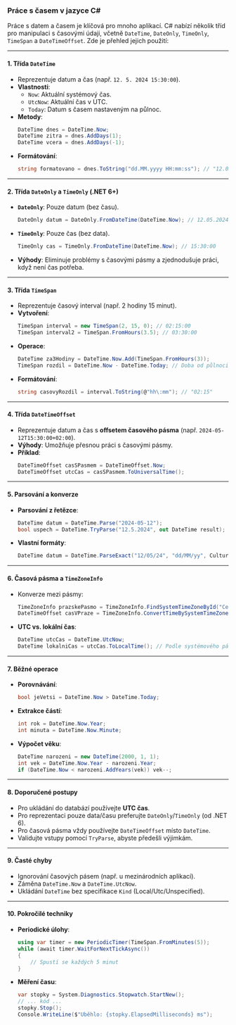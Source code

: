 
### Práce s časem v jazyce C#  

Práce s datem a časem je klíčová pro mnoho aplikací. C# nabízí několik tříd pro manipulaci s časovými údaji, včetně `DateTime`, `DateOnly`, `TimeOnly`, `TimeSpan` a `DateTimeOffset`. Zde je přehled jejich použití:

---

#### **1. Třída `DateTime`**  

- Reprezentuje datum a čas (např. `12. 5. 2024 15:30:00`).  
- **Vlastnosti**:  
  - `Now`: Aktuální systémový čas.  
  - `UtcNow`: Aktuální čas v UTC.  
  - `Today`: Datum s časem nastaveným na půlnoc.  
- **Metody**:  
  ```csharp
  DateTime dnes = DateTime.Now;
  DateTime zitra = dnes.AddDays(1);
  DateTime vcera = dnes.AddDays(-1);
  ```  
- **Formátování**:  
  ```csharp
  string formatovano = dnes.ToString("dd.MM.yyyy HH:mm:ss"); // "12.05.2024 15:30:00"
  ```

---

#### **2. Třída `DateOnly` a `TimeOnly` (.NET 6+)**  

- **`DateOnly`**: Pouze datum (bez času).  
  ```csharp
  DateOnly datum = DateOnly.FromDateTime(DateTime.Now); // 12.05.2024
  ```  
- **`TimeOnly`**: Pouze čas (bez data).  
  ```csharp
  TimeOnly cas = TimeOnly.FromDateTime(DateTime.Now); // 15:30:00
  ```  
- **Výhody**: Eliminuje problémy s časovými pásmy a zjednodušuje práci, když není čas potřeba.

---

#### **3. Třída `TimeSpan`**  

- Reprezentuje časový interval (např. 2 hodiny 15 minut).  
- **Vytvoření**:  
  ```csharp
  TimeSpan interval = new TimeSpan(2, 15, 0); // 02:15:00
  TimeSpan interval2 = TimeSpan.FromHours(3.5); // 03:30:00
  ```  
- **Operace**:  
  ```csharp
  DateTime za3Hodiny = DateTime.Now.Add(TimeSpan.FromHours(3));
  TimeSpan rozdil = DateTime.Now - DateTime.Today; // Doba od půlnoci
  ```  
- **Formátování**:  
  ```csharp
  string casovyRozdil = interval.ToString(@"hh\:mm"); // "02:15"
  ```

---

#### **4. Třída `DateTimeOffset`**  

- Reprezentuje datum a čas s **offsetem časového pásma** (např. `2024-05-12T15:30:00+02:00`).  
- **Výhody**: Umožňuje přesnou práci s časovými pásmy.  
- **Příklad**:  
  ```csharp
  DateTimeOffset casSPasmem = DateTimeOffset.Now;
  DateTimeOffset utcCas = casSPasmem.ToUniversalTime();
  ```

---

#### **5. Parsování a konverze**  

- **Parsování z řetězce**:  
  ```csharp
  DateTime datum = DateTime.Parse("2024-05-12");
  bool uspech = DateTime.TryParse("12.5.2024", out DateTime result); // Bezpečnější varianta
  ```  
- **Vlastní formáty**:  
  ```csharp
  DateTime datum = DateTime.ParseExact("12/05/24", "dd/MM/yy", CultureInfo.InvariantCulture);
  ```

---

#### **6. Časová pásma a `TimeZoneInfo`**  

- Konverze mezi pásmy:  
  ```csharp
  TimeZoneInfo prazskePasmo = TimeZoneInfo.FindSystemTimeZoneById("Central Europe Standard Time");
  DateTimeOffset casVPraze = TimeZoneInfo.ConvertTimeBySystemTimeZoneId(DateTimeOffset.UtcNow, "Central Europe Standard Time");
  ```  
- **UTC vs. lokální čas**:  
  ```csharp
  DateTime utcCas = DateTime.UtcNow;
  DateTime lokalniCas = utcCas.ToLocalTime(); // Podle systémového pásma
  ```

---

#### **7. Běžné operace**  

- **Porovnávání**:  
  ```csharp
  bool jeVetsi = DateTime.Now > DateTime.Today;
  ```  
- **Extrakce částí**:  
  ```csharp
  int rok = DateTime.Now.Year;
  int minuta = DateTime.Now.Minute;
  ```  
- **Výpočet věku**:  
  ```csharp
  DateTime narozeni = new DateTime(2000, 1, 1);
  int vek = DateTime.Now.Year - narozeni.Year;
  if (DateTime.Now < narozeni.AddYears(vek)) vek--;
  ```

---

#### **8. Doporučené postupy**  

- Pro ukládání do databází používejte **UTC čas**.  
- Pro reprezentaci pouze data/času preferujte `DateOnly`/`TimeOnly` (od .NET 6).  
- Pro časová pásma vždy používejte `DateTimeOffset` místo `DateTime`.  
- Validujte vstupy pomocí `TryParse`, abyste předešli výjimkám.

---

#### **9. Časté chyby**  

- Ignorování časových pásem (např. u mezinárodních aplikací).  
- Záměna `DateTime.Now` a `DateTime.UtcNow`.  
- Ukládání `DateTime` bez specifikace `Kind` (Local/Utc/Unspecified).  

---

#### **10. Pokročilé techniky**  

- **Periodické úlohy**:  
  ```csharp
  using var timer = new PeriodicTimer(TimeSpan.FromMinutes(5));
  while (await timer.WaitForNextTickAsync())
  {
      // Spustí se každých 5 minut
  }
  ```  
- **Měření času**:  
  ```csharp
  var stopky = System.Diagnostics.Stopwatch.StartNew();
  // ... kód ...
  stopky.Stop();
  Console.WriteLine($"Uběhlo: {stopky.ElapsedMilliseconds} ms");
  ```
